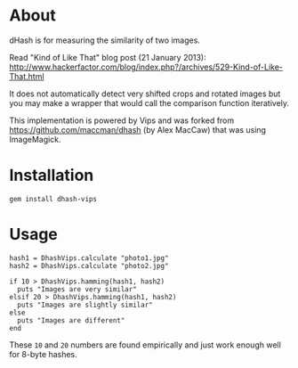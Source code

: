 # About

dHash is for measuring the similarity of two images.

Read "Kind of Like That" blog post (21 January 2013): http://www.hackerfactor.com/blog/index.php?/archives/529-Kind-of-Like-That.html

It does not automatically detect very shifted crops and rotated images but you may make a wrapper that would call the comparison function iteratively.

This implementation is powered by Vips and was forked from https://github.com/maccman/dhash (by Alex MacCaw) that was using ImageMagick.

# Installation

    gem install dhash-vips

# Usage

    hash1 = DhashVips.calculate "photo1.jpg"
    hash2 = DhashVips.calculate "photo2.jpg"

    if 10 > DhashVips.hamming(hash1, hash2)
      puts "Images are very similar"
    elsif 20 > DhashVips.hamming(hash1, hash2)
      puts "Images are slightly similar"
    else
      puts "Images are different"
    end

These `10` and `20` numbers are found empirically and just work enough well for 8-byte hashes.
